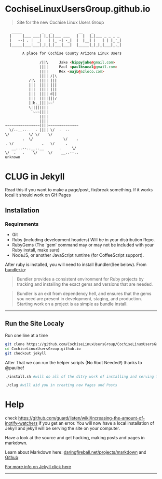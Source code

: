 # CochiseLinuxUsersGroup.github.io

> Site for the new Cochise Linux Users Group


```html
   _____         _   _            __    _ 
  |     |___ ___| |_|_|___ ___   |  |  |_|___ _ _ _ _ 
  |   --| . |  _|   | |_ -| -_|  |  |__| |   | | |_'_|
  |_____|___|___|_|_|_|___|___|  |_____|_|_|_|___|_,_|

        A place for Cochise County Arizona Linux Users
  
                /||\     Jake <hippyjake@gmail.com>
                ||||     Paul <paulbsocal@gmail.com>
                ||||     Rex <majb@azloco.com>
                |||| /|\
           /|\  |||| |||
           |||  |||| |||
           |||  |||| |||
           |||  |||| d||
           |||  |||||||/
           ||b._||||~~'
           \||||||||
            `~~~||||
                ||||
                ||||
~~~~~~~~~~~~~~~~||||~~~~~~~~~~~~~~
  \/..__..--  . |||| \/  .  ..
\/         \/ \/    \/
        .  \/              \/    .
. \/             .   \/     .
   __...--..__..__       .     \/
\/  .   .    \/     \/    __..--..
unknown
```
# CLUG in Jekyll
Read this if you want to make a page/post, fix/break something. If it works local it should work on GH Pages
## Installation

### Requirements
* Git
* Ruby (including development headers) Will be in your distribution Repo.
* RubyGems (The 'gem' command may or may not be included with your Ruby install, make sure)
* NodeJS, or another JavaScript runtime (for CoffeeScript support).

After ruby is installed, you will need to install Bundler(See below). From [bundler.io][bundler]:
> Bundler provides a consistent environment for Ruby projects by tracking and installing the exact gems and versions that are needed. 

>Bundler is an exit from dependency hell, and ensures that the gems you need are present in development, staging, and production. Starting work on a project is as simple as bundle install.

------------------------------------------------

## Run the Site Localy

Run one line at a time
```bash
git clone https://github.com/CochiseLinuxUsersGroup/CochiseLinuxUsersGroup.github.io.git
cd CochiseLinuxUsersGroup.github.io
git checkout jekyll
```
After That we can run the helper scripts (No Root Needed!) thanks to @paulbe!

```bash
./install.sh #will do all of the ditry work of installing and serving the site
```
```bash
./clug #will aid you in creating new Pages and Posts
```

# Help

check https://github.com/guard/listen/wiki/Increasing-the-amount-of-inotify-watchers if you get an error.
You will now have a local installation of Jekyll and jekyll will be serving the site on your computer.

Have a look at the source and get hacking, making posts and pages in markdown. 

Learn about Markdown here:
[daringfireball.net/projects/markdown][Markdown]
and
[Github][Markdown-gh]

[For more info on Jekyll click here][jekyll]

***

[jekyll]: http://jekyllrb.com

[bundler]: http://bundler.io/

[inotify]: https://github.com/guard/listen/wiki/Increasing-the-amount-of-inotify-watchers

[Markdown-gh]: https://guides.github.com/features/mastering-markdown/

[Markdown]: http://daringfireball.net/projects/markdown
